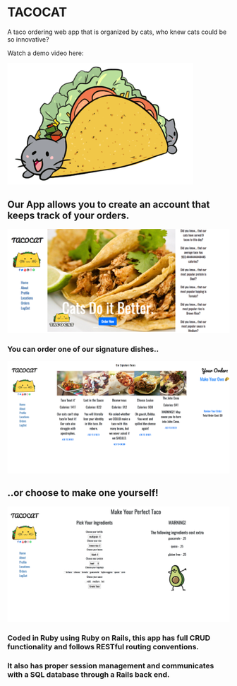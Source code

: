 # TACOCAT

A taco ordering web app that is organized by cats, who knew cats could be so innovative?

Watch a demo video here:

![alt text](Taco_Project/app/assets/images/Taco_Cat.gif)

## Our App allows you to create an account that keeps track of your orders.

![alt text](Taco_Project/app/assets/images/frontmenu.png)

### You can order one of our signature dishes..

![alt text](Taco_Project/app/assets/images/signature.png)

## ..or choose to make one yourself!

![alt text](Taco_Project/app/assets/images/orderyourself.png)

### Coded in Ruby using Ruby on Rails, this app has full CRUD functionality and follows RESTful routing conventions.

### It also has proper session management and communicates with a SQL database through a Rails back end.
